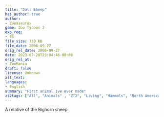 ```yaml
---
title: "Dall Sheep"
has_author: true
author: 
- Zooasaurus
game: Zoo Tycoon 2
exp_req: 
- ES
file_size: 730 KB
file_date: 2006-09-27
orig_rel_date: 2006-09-27
date: 2023-07-20T23:04:46-08:00
orig_rel_at: 
- ZooMania
draft: false
license: Unknown
alt_text: 
languages:
- English
summary: "First animal Ive ever made"
zt2tags: ["All", "Animals" , "ZT2", "Living", "Mammals", "North American", "Ungulates"]
---
```


A relative of the Bighorn sheep